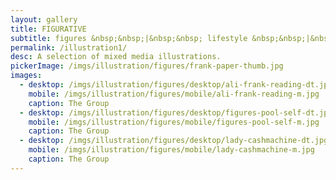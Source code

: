 ```yaml
---
layout: gallery
title: FIGURATIVE
subtitle: figures &nbsp;&nbsp;|&nbsp;&nbsp; lifestyle &nbsp;&nbsp;|&nbsp;&nbsp; stories
permalink: /illustration1/
desc: A selection of mixed media illustrations.
pickerImage: /imgs/illustration/figures/frank-paper-thumb.jpg
images:
  - desktop: /imgs/illustration/figures/desktop/ali-frank-reading-dt.jpg
    mobile: /imgs/illustration/figures/mobile/ali-frank-reading-m.jpg
    caption: The Group
  - desktop: /imgs/illustration/figures/desktop/figures-pool-self-dt.jpg
    mobile: /imgs/illustration/figures/mobile/figures-pool-self-m.jpg
    caption: The Group
  - desktop: /imgs/illustration/figures/desktop/lady-cashmachine-dt.jpg
    mobile: /imgs/illustration/figures/mobile/lady-cashmachine-m.jpg
    caption: The Group
---
```

